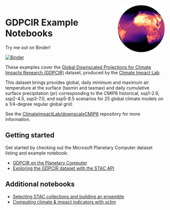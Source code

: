 <div>
<img src="https://raw.githubusercontent.com/ClimateImpactLab/downscaleCMIP6/master/resources/cil-gdpcir-globe.png" style="width: 30%" align="right">
</div>

# GDPCIR Example Notebooks

Try me out on Binder!

[![Binder](https://mybinder.org/badge_logo.svg)](https://mybinder.org/v2/gh/ClimateImpactLab/downscaleCMIP6-binder-env/main?urlpath=git-pull%3Frepo%3Dhttps%253A%252F%252Fgithub.com%252FClimateImpactLab%252FPlanetaryComputerExamples%26urlpath%3Dlab%252Ftree%252FPlanetaryComputerExamples%252Fdatasets%252Fcil-gdpcir%252FREADME.md%26branch%3Dgdpcir-additional-notebooks)

These examples cover the [Global Downscaled Projections for Climate Impacts Research (GDPCIR)](https://github.com/ClimateImpactLab/downscaleCMIP6) dataset, produced by the [Climate Impact Lab](https://impactlab.org).

This dataset brings provides global, daily minimum and maximum air temperature at the surface (tasmin and tasmax) and daily cumulative surface precipitation (pr) corresponding to the CMIP6 historical, ssp1-2.6, ssp2-4.5, ssp3-7.0, and ssp5-8.5 scenarios for 25 global climate models on a 1/4-degree regular global grid.

See the [ClimateImpactLab/downscaleCMIP6](https://github.com/ClimateImpactLab/downscaleCMIP6) repository for more information.

## Getting started

Get started by checking out the Microsoft Planetary Computer dataset listing and example notebook:
* [GDPCIR on the Planetary Computer](https://planetarycomputer.microsoft.com/dataset/group/cil-gdpcir)
* [Exploring the GDPCIR dataset with the STAC API](./cil-gdpcir-example.ipynb)

## Additional notebooks

* [Selecting STAC collections and building an ensemble](./ensemble.ipynb)
* [Computing climate & impact indicators with xclim](./indicators.ipynb)